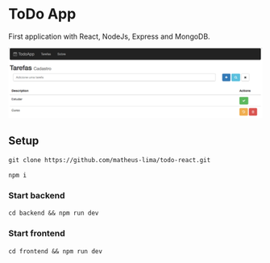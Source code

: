 # ToDo App

First application with React, NodeJs, Express and MongoDB.

![TodoApp](/img/todo.png)


## Setup

```
git clone https://github.com/matheus-lima/todo-react.git
```

```
npm i
```

### Start backend

```
cd backend && npm run dev
```

### Start frontend

```
cd frontend && npm run dev
```

